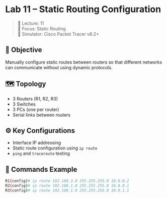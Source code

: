 # Lab 11 – Static Routing Configuration

> 📅 Lecture: 11  
> 🧠 Focus: Static Routing  
> 🧪 Simulator: Cisco Packet Tracer v8.2+  

## 📝 Objective
Manually configure static routes between routers so that different networks can communicate without using dynamic protocols.

## 🗺️ Topology
- 3 Routers (R1, R2, R3)
- 3 Switches
- 3 PCs (one per router)
- Serial links between routers

## ⚙️ Key Configurations
- Interface IP addressing
- Static route configuration using `ip route`
- `ping` and `traceroute` testing

## 🔧 Commands Example

```bash
R1(config)# ip route 192.168.3.0 255.255.255.0 10.0.0.2
R2(config)# ip route 192.168.1.0 255.255.255.0 10.0.0.1
R3(config)# ip route 192.168.1.0 255.255.255.0 10.0.1.1
